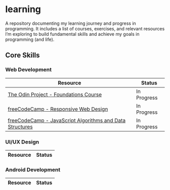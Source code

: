 # learning

A repository documenting my learning journey and progress in programming. It includes a list of courses, exercises, and relevant resources I’m exploring to build fundamental skills and achieve my goals in programming (and life).

## Core Skills

### Web Development

| Resource                                                                                                                                     | Status      |
| -------------------------------------------------------------------------------------------------------------------------------------------- | ----------- |
| [The Odin Project - Foundations Course](https://www.theodinproject.com/paths/foundations/courses/foundations)                                | In Progress |
| [freeCodeCamp - Responsive Web Design](https://www.freecodecamp.org/learn/2022/responsive-web-design/)                                       | In Progress |
| [freeCodeCamp - JavaScript Algorithms and Data Structures](https://www.freecodecamp.org/learn/javascript-algorithms-and-data-structures-v8/) | In Progress |

### UI/UX Design

| Resource | Status |
| -------- | ------ |

### Android Development

| Resource | Status |
| -------- | ------ |
